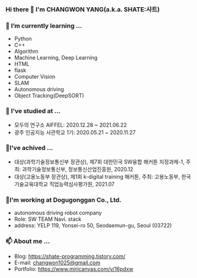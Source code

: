 ### Hi there 👋 I'm CHANGWON YANG(a.k.a. SHATE:샤트)  

### 🌱 I’m currently learning ...  
- Python  
- C++  
- Algorithm  
- Machine Learning, Deep Learning  
- HTML  
- flask  
- Computer Vision  
- SLAM  
- Autonomous driving
- Object Tracking(DeepSORT)  

### 📖 I've studied at ...  
- 모두의 연구소 AIFFEL: 2020.12.28 ~ 2021.06.22  
- 광주 인공지능 사관학교 1기: 2020.05.21 ~ 2020.11.27  

### 🎉I've achived ...  
- 대상(과학기술정보통신부 장관상), 제7회 대한민국 SW융합 해커톤 지정과제-1, 주최: 과학기술정보통신부, 정보통신산업진흥원, 2020.12  
- 대상(고용노동부 장관상), 제1회 k-digital training 해커톤, 주최: 고용노동부, 한국기술교육대학교 직업능력심사평가원, 2021.07   

### 🏢I'm working at Dogugonggan Co., Ltd.  
- autonomous driving robot company  
- Role: SW TEAM Navi. stack
- address: YELP 119, Yonsei-ro 50, Seodaemun-gu, Seoul (03722)  

### 📫 About me ...  
- Blog: https://shate-programming.tistory.com/  
- E-mail: changwon1025@gmail.com  
- Portfolio: https://www.miricanvas.com/v/16pdxw  
